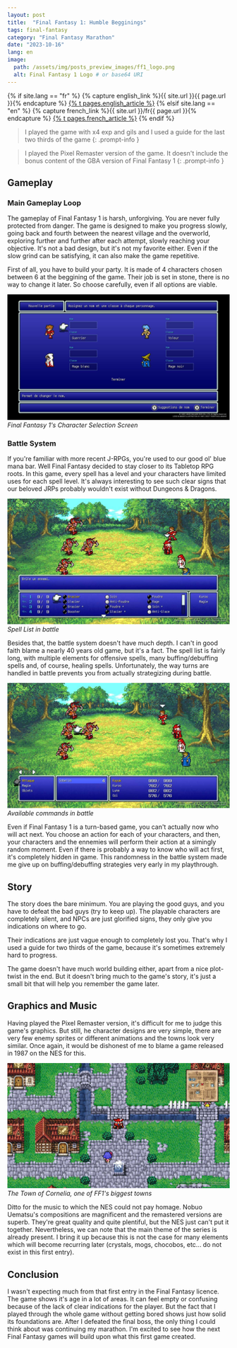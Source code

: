 ```yaml
---
layout: post
title:  "Final Fantasy 1: Humble Begginings"
tags: final-fantasy
category: "Final Fantasy Marathon"
date: "2023-10-16"
lang: en
image:
  path: /assets/img/posts_preview_images/ff1_logo.png
  alt: Final Fantasy 1 Logo # or base64 URI
---
```


{% if site.lang == "fr" %}
  {% capture english_link %}{{ site.url }}{{ page.url }}{% endcapture %}
  <a href="{{ english_link }}" >{% t pages.english_article %}</a>
{% elsif site.lang == "en" %}
  {% capture french_link  %}{{ site.url }}/fr{{ page.url }}{% endcapture %}
 <a href="{{ french_link }}" >{% t pages.french_article %}</a>
{% endif %}

> I played the game with x4 exp and gils and I used a guide for the last two thirds of the game
{: .prompt-info }

> I played the Pixel Remaster version of the game. It doesn't include the bonus content of the GBA version of Final Fantasy 1
{: .prompt-info }

## Gameplay

### Main Gameplay Loop

The gameplay of Final Fantasy 1 is harsh, unforgiving. You are never fully protected from danger. The game is designed to make you progress slowly, going back and fourth between the nearest village and the overworld, exploring further and further after each attempt, slowly reaching your objective.
It's not a bad design, but it's not my favorite either. Even if the slow grind can be satisfying, it can also make the game repetitive.

First of all, you have to build your party. It is made of 4 characters chosen between 6 at the beggining of the game. 
Their job is set in stone, there is no way to change it later. So choose carefully, even if all options are viable.

![Final Fantasy 1's Character Selection Screen](/assets/img/articles/final_fantasy_1/job_choice.jpg)
_Final Fantasy 1's Character Selection Screen_

### Battle System

If you're familiar with more recent J-RPGs, you're used to our good ol' blue mana bar. Well Final Fantasy decided to stay closer to its Tabletop RPG roots. In this game, every spell has a level and your characters have limited uses for each spell level. It's always interesting to see such clear signs that our beloved JRPs probably wouldn't exist without Dungeons & Dragons.

![Spell List](/assets/img/articles/final_fantasy_1/spells_list.jpg)
_Spell List in battle_

Besides that, the battle system doesn't have much depth. I can't in good faith blame a nearly 40 years old game, but it's a fact. The spell list is fairly long, with multiple elements for offensive spells, many buffing/debuffing spells and, of course, healing spells. Unfortunately, the way turns are handled in battle prevents you from actually strategizing during battle. 

![Available commands in battle](/assets/img/articles/final_fantasy_1/command_input.jpg)
_Available commands in battle_

Even if Final Fantasy 1 is a turn-based game, you can't actually now who will act next. You choose an action for each of your characters, and then, your characters and the ennemies will perform their action at a simingly random moment. Even if there is probably a way to know who will act first, it's completely hidden in game.
This randomness in the battle system made me give up on buffing/debuffing strategies very early in my playthrough.

## Story

The story does the bare minimum. You are playing the good guys, and you have to defeat the bad guys (try to keep up).
The playable characters are completely silent, and NPCs are just glorified signs, they only give you indications on where to go.

Their indications are just vague enough to completely lost you. That's why I used a guide for two thirds of the game, because it's sometimes extremely hard to progress.

The game doesn't have much world building either, apart from a nice plot-twist in the end. But it doesn't bring much to the game's story, it's just a small bit that will help you remember the game later. 

## Graphics and Music

Having played the Pixel Remaster version, it's difficult for me to judge this game's graphics. But still, he character designs are very simple, there are very few enemy sprites or different animations and the towns look very similar. Once again, it would be dishonest of me to blame a game released in 1987 on the NES for this.

![A Small Town](/assets/img/articles/final_fantasy_1/town.jpg)
_The Town of Cornelia, one of FF1's biggest towns_

Ditto for the music to which the NES could not pay homage. Nobuo Uematsu's compositions are magnificent and the remastered versions are superb. They're great quality and quite plentiful, but the NES just can't put it together. Nevertheless, we can note that the main theme of the series is already present. I bring it up because this is not the case for many elements which will become recurring later (crystals, mogs, chocobos, etc... do not exist in this first entry). 

## Conclusion

I wasn't expecting much from that first entry in the Final Fantasy licence. The game shows it's age in a lot of areas. It can feel empty or confusing because of the lack of clear indications for the player. But the fact that I played through the whole game without getting bored shows just how solid its foundations are. After I defeated the final boss, the only thing I could think about was continuing my marathon. I'm excited to see how the next Final Fantasy games will build upon what this first game created. 